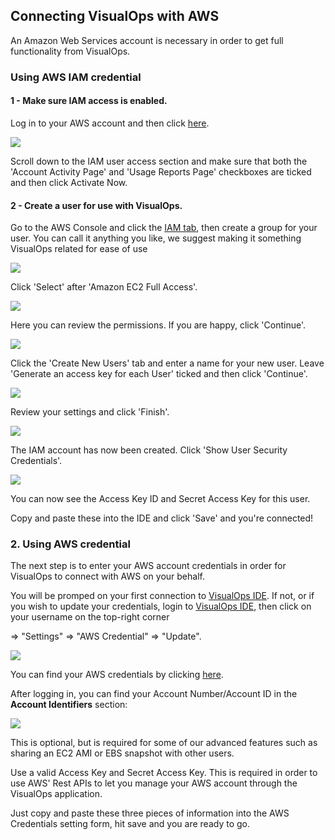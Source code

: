 ## Connecting VisualOps with AWS
An Amazon Web Services account is necessary in order to get full functionality from VisualOps.

### Using AWS IAM credential
#### 1 - Make sure IAM access is enabled.
Log in to your AWS account and then click [here](https://aws-portal.amazon.com/gp/aws/manageYourAccount).

![](https://raw.githubusercontent.com/MadeiraCloud/docs-image/master/kb-iam-active.png)

Scroll down to the IAM user access section and make sure that both the 'Account Activity Page' and 'Usage Reports Page' checkboxes are ticked and then click Activate Now.

#### 2 - Create a user for use with VisualOps.
Go to the AWS Console and click the [IAM tab](https://console.aws.amazon.com/iam/home), then create a group for your user. You can call it anything you like, we suggest making it something VisualOps related for ease of use

![](https://raw.githubusercontent.com/MadeiraCloud/docs-image/master/kb-iam-create-group.png)

Click 'Select' after 'Amazon EC2 Full Access'.

![](https://raw.githubusercontent.com/MadeiraCloud/docs-image/master/kb-iam-ec2-full.png)

Here you can review the permissions. If you are happy, click 'Continue'.

![](https://raw.githubusercontent.com/MadeiraCloud/docs-image/master/kb-iam-policy.png)

Click the 'Create New Users' tab and enter a name for your new user. Leave 'Generate an access key for each User' ticked and then click 'Continue'.

![](https://raw.githubusercontent.com/MadeiraCloud/docs-image/master/kb-iam-new.png)

Review your settings and click 'Finish'.

![](https://raw.githubusercontent.com/MadeiraCloud/docs-image/master/kb-iam-review.png)

The IAM account has now been created. Click 'Show User Security Credentials'.

![](https://raw.githubusercontent.com/MadeiraCloud/docs-image/master/kb-iam-cred.png)

You can now see the Access Key ID and Secret Access Key for this user.

Copy and paste these into the IDE and click 'Save' and you're connected!

### 2. Using AWS credential
The next step is to enter your AWS account credentials in order for VisualOps to connect with AWS on your behalf.

You will be promped on your first connection to [VisualOps IDE](https://ide.visualops.io/). If not, or if you wish to update your credentials, login to [VisualOps IDE](https://ide.visualops.io/login/), then click on your username on the top-right corner

=> "Settings" => "AWS Credential" => "Update".

![](https://raw.githubusercontent.com/MadeiraCloud/docs-image/master/aws_cred.png)

You can find your AWS credentials by clicking [here](https://console.aws.amazon.com/iam/home?#security_credential).

After logging in, you can find your Account Number/Account ID in the __Account Identifiers__ section:

![](https://raw.githubusercontent.com/MadeiraCloud/docs-image/master/kb-connect-acc.png)

This is optional, but is required for some of our advanced features such as sharing an EC2 AMI or EBS snapshot with other users.

Use a valid Access Key and Secret Access Key. This is required in order to use AWS' Rest APIs to let you manage your AWS account through the VisualOps application.

Just copy and paste these three pieces of information into the AWS Credentials setting form, hit save and you are ready to go.

